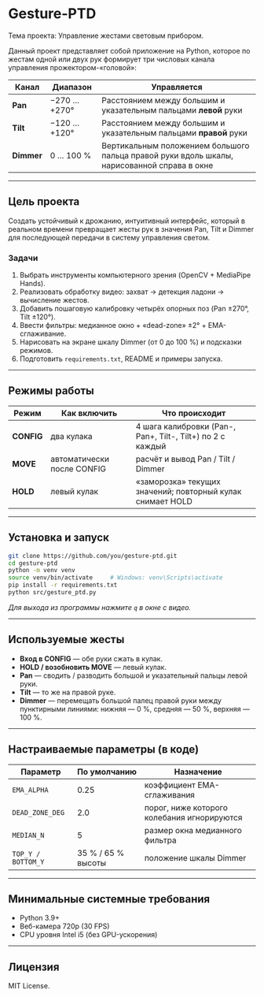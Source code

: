 # Gesture-PTD
Тема проекта: Управление жестами световым прибором. 

Данный проект представляет собой приложение на Python, которое по жестам одной или двух рук формирует три числовых канала управления прожектором-«головой»:

| Канал      | Диапазон      | Управляется                                                                                 |
| ---------- | ------------- | ------------------------------------------------------------------------------------------- |
| **Pan**    | −270 … +270°  | Расстоянием между большим и указательным пальцами **левой** руки                            |
| **Tilt**   | −120 … +120°  | Расстоянием между большим и указательным пальцами **правой** руки                           |
| **Dimmer** | 0 … 100 %     | Вертикальным положением большого пальца правой руки вдоль шкалы, нарисованной справа в окне |

---

## Цель проекта

Создать устойчивый к дрожанию, интуитивный интерфейс, который в реальном времени превращает жесты рук в значения Pan, Tilt и Dimmer для последующей передачи в систему управления светом.

### Задачи

1. Выбрать инструменты компьютерного зрения (OpenCV + MediaPipe Hands).
2. Реализовать обработку видео: захват → детекция ладони → вычисление жестов.
3. Добавить пошаговую калибровку четырёх опорных поз (Pan ±270°, Tilt ±120°).
4. Ввести фильтры: медианное окно + «dead-zone» ±2° + EMA-сглаживание.
5. Нарисовать на экране шкалу Dimmer (от 0 до 100 %) и подсказки режимов.
6. Подготовить `requirements.txt`, README и примеры запуска.

---

## Режимы работы

| Режим      | Как включить               | Что происходит                                             |
| ---------- | -------------------------- | ---------------------------------------------------------- |
| **CONFIG** | два кулака                 | 4 шага калибровки (Pan-, Pan+, Tilt-, Tilt+) по 2 с каждый |
| **MOVE**   | автоматически после CONFIG | расчёт и вывод Pan / Tilt / Dimmer                         |
| **HOLD**   | левый кулак                | «заморозка» текущих значений; повторный кулак снимает HOLD |

---

## Установка и запуск

```bash
git clone https://github.com/you/gesture-ptd.git
cd gesture-ptd
python -m venv venv
source venv/bin/activate     # Windows: venv\Scripts\activate
pip install -r requirements.txt
python src/gesture_ptd.py
```

*Для выхода из программы нажмите `q` в окне с видео.*

---

## Используемые жесты

* **Вход в CONFIG** — обе руки сжать в кулак.
* **HOLD / возобновить MOVE** — левый кулак.
* **Pan** — сводить / разводить большой и указательный пальцы левой руки.
* **Tilt** — то же на правой руке.
* **Dimmer** — перемещать большой палец правой руки между пунктирными линиями:
  нижняя — 0 %, средняя — 50 %, верхняя — 100 %.

---

## Настраиваемые параметры (в коде)

| Параметр           | По умолчанию       | Назначение                                  |
| ------------------ | ------------------ | ------------------------------------------- |
| `EMA_ALPHA`        | 0.25               | коэффициент EMA-сглаживания                 |
| `DEAD_ZONE_DEG`    | 2.0                | порог, ниже которого колебания игнорируются |
| `MEDIAN_N`         | 5                  | размер окна медианного фильтра              |
| `TOP_Y / BOTTOM_Y` | 35 % / 65 % высоты | положение шкалы Dimmer                      |

---

## Минимальные системные требования

* Python 3.9+
* Веб-камера 720p (30 FPS)
* CPU уровня Intel i5 (без GPU-ускорения)

---

## Лицензия

MIT License.
